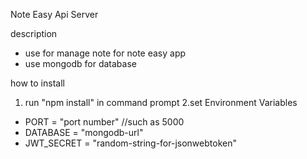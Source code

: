 Note Easy Api Server

description
- use for manage note for note easy app
- use mongodb for database

how to install
1. run "npm install" in command prompt
2.set Environment Variables
- PORT = "port number" //such as 5000
- DATABASE = "mongodb-url"
- JWT_SECRET = "random-string-for-jsonwebtoken"
